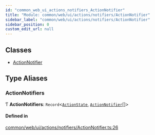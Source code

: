 ```yaml
---
id: "common_web_ui_actions_notifiers_ActionNotifier"
title: "Module: common/web/ui/actions/notifiers/ActionNotifier"
sidebar_label: "common/web/ui/actions/notifiers/ActionNotifier"
sidebar_position: 0
custom_edit_url: null
---
```


## Classes

- [ActionNotifier](../classes/common_web_ui_actions_notifiers_ActionNotifier.ActionNotifier.md)

## Type Aliases

### ActionNotifiers

Ƭ **ActionNotifiers**: `Record`<[`ActionState`](../enums/common_web_ui_actions_ActionBase.ActionState.md), [`ActionNotifier`](../classes/common_web_ui_actions_notifiers_ActionNotifier.ActionNotifier.md)[]\>

#### Defined in

[common/web/ui/actions/notifiers/ActionNotifier.ts:26](https://github.com/Soroush9978/rds-ng/blob/5673246/src/common/web/ui/actions/notifiers/ActionNotifier.ts#L26)
